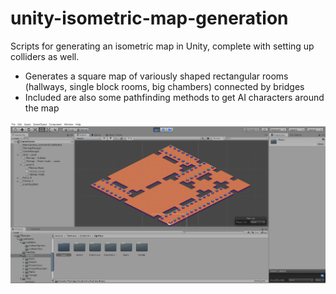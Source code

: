 # unity-isometric-map-generation
Scripts for generating an isometric map in Unity, complete with setting up colliders as well.

- Generates a square map of variously shaped rectangular rooms (hallways, single block rooms, big chambers) connected by bridges
- Included are also some pathfinding methods to get AI characters around the map

![Generated map](Screenshots/mapgenscr.png?raw=true "Title")
